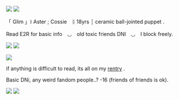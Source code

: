 ![](https://i.postimg.cc/J4X3756H/Untitled3024-20250725141546.png)
![](https://i.postimg.cc/Hj1y8FZc/Untitled3025-20250725141954.png)

「 Glim 」꒱ Aster ; Cossie　ᛝ 18yrs ┆ ceramic ball-jointed puppet .

Read E2R for basic info　◡　old toxic friends DNI　◡　I block freely.

![](https://i.postimg.cc/Hj1y8FZc/Untitled3025-20250725141954.png)
![](https://i.postimg.cc/c1f46C3C/Untitled3027-20250725145211.png)

![](https://i.postimg.cc/Hj1y8FZc/Untitled3025-20250725141954.png)

if anything is difficult to read, its all on my [rentry](https://rentry.co/glimcord) .

Basic DNi, any weird fandom people..?  -16 (friends of friends is ok).

![](https://i.postimg.cc/Hj1y8FZc/Untitled3025-20250725141954.png)
![](https://i.postimg.cc/fLFXDVYv/Untitled3024-20250725141920.png)
